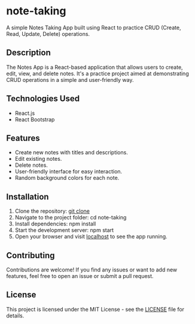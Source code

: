 # note-taking

A simple Notes Taking App built using React to practice CRUD (Create, Read, Update, Delete) operations.


## Description

The Notes App is a React-based application that allows users to create, edit, view, and delete notes. It's a practice project aimed at demonstrating CRUD operations in a simple and user-friendly way.


## Technologies Used

- React.js
- React Bootstrap


## Features

- Create new notes with titles and descriptions.
- Edit existing notes.
- Delete notes.
- User-friendly interface for easy interaction.
- Random background colors for each note.


## Installation

1. Clone the repository: [git clone](https://github.com/vaibhav209/note-taking.git) 
2. Navigate to the project folder: cd note-taking
3. Install dependencies: npm install
4. Start the development server: npm start
5. Open your browser and visit [localhost](http://localhost:3000) to see the app running.


## Contributing

Contributions are welcome! If you find any issues or want to add new features, feel free to open an issue or submit a pull request.


## License

This project is licensed under the MIT License - see the [LICENSE](LICENSE) file for details.
